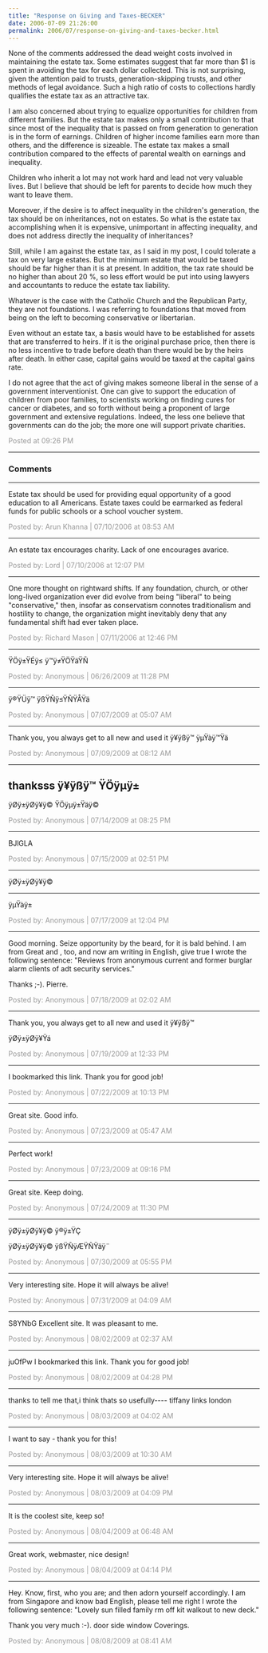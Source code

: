 ```yaml
---
title: "Response on Giving and Taxes-BECKER"
date: 2006-07-09 21:26:00
permalink: 2006/07/response-on-giving-and-taxes-becker.html
---
```

None of the comments addressed the dead weight costs involved in maintaining the estate tax. Some estimates suggest that far more than $1 is spent in avoiding the tax for each dollar collected. This is not surprising, given the attention paid to trusts, generation-skipping trusts, and other methods of legal avoidance. Such a high ratio of costs to collections hardly qualifies the estate tax as an attractive tax.

I am also concerned about trying to equalize opportunities for children from different families. But the estate tax makes only a small contribution to that since most of the inequality that is passed on from generation to generation is in the form of earnings. Children of higher income families earn more than others, and the difference is sizeable. The estate tax makes a small contribution compared to the effects of parental wealth on earnings and inequality.

Children who inherit a lot may not work hard and lead not very valuable lives. But I believe that should be left for parents to decide how much they want to leave them.


Moreover, if the desire is to affect inequality in the children's generation, the tax should be on inheritances, not on estates. So what is the estate tax accomplishing when it is expensive, unimportant in affecting inequality, and does not address directly the inequality of inheritances?

Still, while I am against the estate tax, as I said in my post, I could tolerate a tax on very large estates. But the minimum estate that would be taxed should be far higher than it is at present. In addition, the tax rate should be no higher than about 20 %, so less effort would be put into using lawyers and accountants to reduce the estate tax liability.

Whatever is the case with the Catholic Church and the Republican Party, they are not foundations. I was referring to foundations that moved from being on the left to becoming conservative or libertarian. 

Even without an estate tax, a basis would have to be established for assets that are transferred to heirs. If it is the original purchase price, then there is no less incentive to trade before death than there would be by the heirs after death. In either case, capital gains would be taxed at the capital gains rate.

I do not agree that the act of giving makes someone liberal in the sense of a government interventionist. One can give to support the education of children from poor families, to scientists working on finding cures for cancer or diabetes, and so forth without being a proponent of large government and extensive regulations. Indeed, the less one believe that governments can do the job; the more one will support private charities.

<span style="color:#999">Posted at 09:26 PM</span>

<!-- more -->

---

### Comments

---

Estate tax should be used for providing equal opportunity of a good education to all Americans.  Estate taxes could be earmarked as federal funds for public schools or a school voucher system.

<span style="color:#999">Posted by: Arun Khanna | 07/10/2006 at 08:53 AM</span>

---

An estate tax encourages charity.  Lack of one encourages avarice.

<span style="color:#999">Posted by: Lord | 07/10/2006 at 12:07 PM</span>

---

One more thought on rightward shifts.  If any foundation, church, or other long-lived organization ever did evolve from being "liberal" to being "conservative," then, insofar as conservatism connotes traditionalism and hostility to change, the organization might inevitably deny that any fundamental shift had ever taken place.

<span style="color:#999">Posted by: Richard Mason | 07/11/2006 at 12:46 PM</span>

---

ŸÖÿ±ŸÉÿ≤ ÿ™ÿ≠ŸÖŸäŸÑ

<span style="color:#999">Posted by: Anonymous | 06/26/2009 at 11:28 PM</span>

---

ÿ®ŸÜÿ™ ÿßŸÑÿ≤ŸÑŸÅŸä

<span style="color:#999">Posted by: Anonymous | 07/07/2009 at 05:07 AM</span>

---

Thank you, you always get to all new and used it 
ÿ¥ÿßÿ™ ÿµŸàÿ™Ÿä

<span style="color:#999">Posted by: Anonymous | 07/09/2009 at 08:12 AM</span>

---

thanksss
ÿ¥ÿßÿ™ ŸÖÿµÿ±
--
ÿØÿ±ÿØÿ¥ÿ© ŸÖÿµÿ±Ÿäÿ©

<span style="color:#999">Posted by: Anonymous | 07/14/2009 at 08:25 PM</span>

---

BJlGLA

<span style="color:#999">Posted by: Anonymous | 07/15/2009 at 02:51 PM</span>

---

ÿØÿ±ÿØÿ¥ÿ©
___
ÿµŸàÿ±

<span style="color:#999">Posted by: Anonymous | 07/17/2009 at 12:04 PM</span>

---

Good morning. Seize opportunity by the beard, for it is bald behind.
I am from Great and , too, and now am writing in English, give true I wrote the following sentence: "Reviews from anonymous current and former burglar alarm clients of adt security services."

Thanks ;-). Pierre.

<span style="color:#999">Posted by: Anonymous | 07/18/2009 at 02:02 AM</span>

---

Thank you, you always get to all new and used it 
ÿ¥ÿßÿ™ 

ÿØÿ±ÿØÿ¥Ÿá

<span style="color:#999">Posted by: Anonymous | 07/19/2009 at 12:33 PM</span>

---

I bookmarked this link. Thank you for good job!

<span style="color:#999">Posted by: Anonymous | 07/22/2009 at 10:13 PM</span>

---

Great site. Good info.

<span style="color:#999">Posted by: Anonymous | 07/23/2009 at 05:47 AM</span>

---

Perfect work!

<span style="color:#999">Posted by: Anonymous | 07/23/2009 at 09:16 PM</span>

---

Great site. Keep doing.

<span style="color:#999">Posted by: Anonymous | 07/24/2009 at 11:30 PM</span>

---

ÿØÿ±ÿØÿ¥ÿ© ÿ®ÿ±ŸÇ 


ÿØÿ±ÿØÿ¥ÿ© ÿßŸÑÿÆŸÑŸäÿ¨

<span style="color:#999">Posted by: Anonymous | 07/30/2009 at 05:55 PM</span>

---

Very interesting site. Hope it will always be alive!

<span style="color:#999">Posted by: Anonymous | 07/31/2009 at 04:09 AM</span>

---

S8YNbG Excellent site. It was pleasant to me.

<span style="color:#999">Posted by: Anonymous | 08/02/2009 at 02:37 AM</span>

---

juOfPw I bookmarked this link. Thank you for good job!

<span style="color:#999">Posted by: Anonymous | 08/02/2009 at 04:28 PM</span>

---

thanks to tell me that,i think thats so usefully----
tiffany 
links london

<span style="color:#999">Posted by: Anonymous | 08/03/2009 at 04:02 AM</span>

---

I want to say - thank you for this!

<span style="color:#999">Posted by: Anonymous | 08/03/2009 at 10:30 AM</span>

---

Very interesting site. Hope it will always be alive!

<span style="color:#999">Posted by: Anonymous | 08/03/2009 at 04:09 PM</span>

---

It is the coolest site, keep so!

<span style="color:#999">Posted by: Anonymous | 08/04/2009 at 06:48 AM</span>

---

Great work, webmaster, nice design!

<span style="color:#999">Posted by: Anonymous | 08/04/2009 at 04:14 PM</span>

---

Hey. Know, first, who you are; and then adorn yourself accordingly.
I am from Singapore and know bad English, please tell me right I wrote the following sentence: "Lovely sun filled family rm off kit walkout to new deck."

Thank you very much :-). door side window Coverings.

<span style="color:#999">Posted by: Anonymous | 08/08/2009 at 08:41 AM</span>